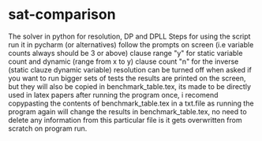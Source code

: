 # sat-comparison
The solver in python for resolution, DP and DPLL
Steps for using the script
run it in pycharm (or alternatives)
follow the prompts on screen (i.e variable counts always should be 3 or above)
clause range "y" for static variable count and dynamic (range from x to y) clause count
"n" for the inverse (static clauze dynamic variable)
resolution can be turned off when asked if you want to run bigger sets of tests
the results are printed on the screen, but they will also be copied in benchmark_table.tex, its made to be directly used in latex papers
after running the program once, i recomend copypasting the contents of benchmark_table.tex in a txt.file as running the program again will change the results in benchmark_table.tex, no need to delete any information from this particular file is it gets overwritten from scratch on program run.
